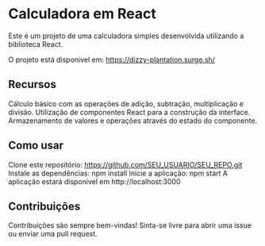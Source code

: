 # Calculadora em React
Este é um projeto de uma calculadora simples desenvolvida utilizando a biblioteca React.

O projeto está disponivel em: https://dizzy-plantation.surge.sh/

## Recursos
Cálculo básico com as operações de adição, subtração, multiplicação e divisão.
Utilização de componentes React para a construção da interface.
Armazenamento de valores e operações através do estado do componente.

## Como usar
Clone este repositório: https://github.com/SEU_USUARIO/SEU_REPO.git
Instale as dependências: npm install
Inicie a aplicação: npm start
A aplicação estará disponível em http://localhost:3000

## Contribuições
Contribuições são sempre bem-vindas! Sinta-se livre para abrir uma issue ou enviar uma pull request.
